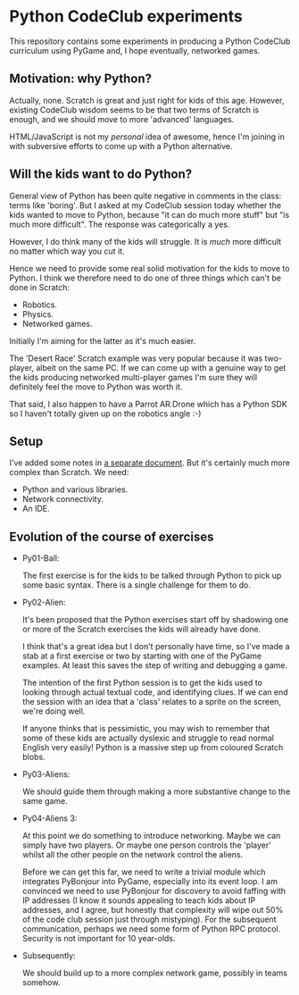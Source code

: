 Python CodeClub experiments
============================

This repository contains some experiments in producing a Python CodeClub curriculum
using PyGame and, I hope eventually, networked games.

Motivation: why Python?
---------

Actually, none. Scratch is great and just right for kids of this age. However, existing CodeClub wisdom seems to be that two terms of Scratch is enough, and we should move to more 'advanced' languages.

HTML/JavaScript is not my _personal_ idea of awesome, hence I'm joining in with subversive efforts to come up with a Python alternative.

Will the kids want to do Python?
------------------------

General view of Python has been quite negative in comments in the class: terms like 'boring'. But I asked at my CodeClub session today whether the kids wanted to move to Python, because "it can do much more stuff" but "is much more difficult". The response was categorically a yes.

However, I do think many of the kids will struggle. It is _much_ more difficult no matter which way you cut it.

Hence we need to provide some real solid motivation for the kids to move to Python. I think we therefore need to do one of three things which can't be done in Scratch:

* Robotics.
* Physics.
* Networked games.

Initially I'm aiming for the latter as it's much easier.

The 'Desert Race' Scratch example was very popular because it was two-player, albeit on the same PC. If we can come up with a genuine way to get the kids producing networked multi-player games I'm sure they will definitely feel the move to Python was worth it.

That said, I also happen to have a Parrot AR.Drone which has a Python SDK so I haven't totally given up on the robotics angle :-)

Setup
------

I've added some notes in [a separate document](setup/setup.md). But it's certainly much more complex than Scratch. We need:

* Python and various libraries.
* Network connectivity.
* An IDE.

Evolution of the course of exercises
---------------------------------------

* Py01-Ball:

  The first exercise is for the kids to be talked through Python to pick up some basic syntax. There is a single challenge for them to do.

* Py02-Alien:

  It's been proposed that the Python exercises start off by shadowing one or more of the Scratch exercises the kids will already have done.

  I think that's a great idea but I don't personally have time, so I've made a stab at a first exercise or two by starting with one of the PyGame examples. At least this saves the step of writing and debugging a game.

	The intention of the first Python session is to get the kids used to looking through actual textual code, and identifying clues. If we can end the session with an idea that a 'class' relates to a sprite on the screen, we're doing well.

	If anyone thinks that is pessimistic, you may wish to remember that some of these kids are actually dyslexic and struggle to read normal English very easily! Python is a massive step up from coloured Scratch blobs.

* Py03-Aliens:

  We should guide them through making a more substantive change to the same game.

* Py04-Aliens 3:

  At this point we do something to introduce networking. Maybe we can simply have two players. Or maybe one person controls the 'player' whilst all the other people on the network control the aliens.

	Before we can get this far, we need to write a trivial module which integrates PyBonjour into PyGame, especially into its event loop. I am convinced we need to use PyBonjour for discovery to avoid faffing with IP addresses (I know it sounds appealing to teach kids about IP addresses, and I agree, but honestly that complexity will wipe out 50% of the code club session just through mistyping). For the subsequent communication, perhaps we need some form of Python RPC protocol. Security is not important for 10 year-olds.

* Subsequently:

  We should build up to a more complex network game, possibly in teams somehow.

